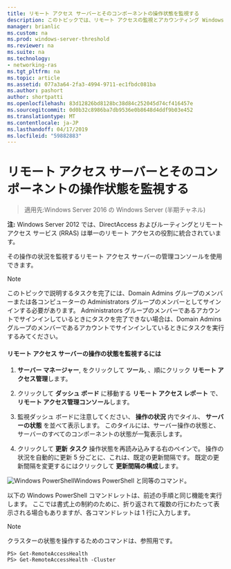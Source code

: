 ```yaml
---
title: リモート アクセス サーバーとそのコンポーネントの操作状態を監視する
description: このトピックでは、リモート アクセスの監視とアカウンティング Windows Server 2016 では、ガイドの一部です。
manager: brianlic
ms.custom: na
ms.prod: windows-server-threshold
ms.reviewer: na
ms.suite: na
ms.technology:
- networking-ras
ms.tgt_pltfrm: na
ms.topic: article
ms.assetid: 077a3a64-2fa3-4994-9711-ec1fbdc081ba
ms.author: pashort
author: shortpatti
ms.openlocfilehash: 83d12826bd8128bc38d84c252045d74cf416457e
ms.sourcegitcommit: 0d0b32c8986ba7db9536e0b8648d4ddf9b03e452
ms.translationtype: MT
ms.contentlocale: ja-JP
ms.lasthandoff: 04/17/2019
ms.locfileid: "59882883"
---
```

# <a name="monitor-the-operations-status-of-the-remote-access-server-and-its-components"></a>リモート アクセス サーバーとそのコンポーネントの操作状態を監視する

>適用先:Windows Server 2016 の Windows Server (半期チャネル)

**注:** Windows Server 2012 では、DirectAccess およびルーティングとリモート アクセス サービス (RRAS) は単一のリモート アクセスの役割に統合されています。  
  
その操作の状況を監視するリモート アクセス サーバーの管理コンソールを使用できます。  
  
> [!NOTE]  
> このトピックで説明するタスクを完了には、Domain Admins グループのメンバーまたは各コンピューターの Administrators グループのメンバーとしてサインインする必要があります。 Administrators グループのメンバーであるアカウントでサインインしているときにタスクを完了できない場合は、Domain Admins グループのメンバーであるアカウントでサインインしているときにタスクを実行するみてください。  
  
#### <a name="to-monitor-the-remote-access-server-operations-status"></a>リモート アクセス サーバーの操作の状態を監視するには  
  
1.  **サーバー マネージャー**, をクリックして **ツール**, 、順にクリック **リモート アクセス管理**します。  
  
2.  クリックして **ダッシュ ボード** に移動する **リモート アクセス レポート** で、 **リモート アクセス管理コンソール**します。  
  
3.  監視ダッシュ ボードに注意してください、 **操作の状況** 内でタイル、 **サーバーの状態** を並べて表示します。 このタイルには、サーバー操作の状態と、サーバーのすべてのコンポーネントの状態が一覧表示します。  
  
4.  クリックして **更新**  **タスク** 操作状態を再読み込みする右のペインで。 操作の状況を自動的に更新 5 分ごとに、これは、既定の更新間隔です。 既定の更新間隔を変更するにはクリックして **更新間隔の構成**します。  
  
![Windows PowerShell](../../../media/Monitor-the-operations-status-of-the-Remote-Access-server-and-its-components/PowerShellLogoSmall.gif)Windows PowerShell と同等のコマンド。  
  
以下の Windows PowerShell コマンドレットは、前述の手順と同じ機能を実行します。 ここでは書式上の制約のために、折り返されて複数の行にわたって表示される場合もありますが、各コマンドレットは 1 行に入力します。  
  
> [!NOTE]  
> クラスターの状態を操作するためのコマンドは、参照用です。  
  
```  
PS> Get-RemoteAccessHealth  
PS> Get-RemoteAccessHealth -Cluster  
```  
  


